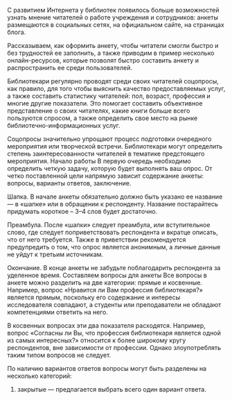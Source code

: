 С развитием Интернета у библиотек появилось больше возможностей узнать мнение читателей о работе учреждения и сотрудников: анкеты размещаются в социальных сетях, на официальном сайте, на страницах блога.

Рассказываем, как оформить анкету, чтобы читатели смогли быстро и без трудностей ее заполнить, а также приводим в пример несколько онлайн-ресурсов, которые позволят быстро составить анкету и распространить ее среди пользователей.

Библиотекари регулярно проводят среди своих читателей соцопросы, как правило, для того чтобы выяснить качество предоставляемых услуг, а также составить статистику читателей: пол, возраст, профессия и многие другие показатели. Это помогает составить объективное представление о своих читателях, какие книги больше всего пользуются спросом, а также определить свое место на рынке библиотечно-информационных услуг.

Соцопросы значительно упрощают процесс подготовки очередного мероприятия или творческой встречи. Библиотекари могут определить степень заинтересованности читателей в тематике предстоящего мероприятия.
Начало работы
В первую очередь необходимо определить четкую задачу, которую будет выполнять ваш опрос. От четко поставленной цели напрямую зависит содержание анкеты: вопросы, варианты ответов, заключение.

Шапка. В начале анкеты обязательно должно быть указано ее название — в «шапке» или в обращении к респонденту. Название постарайтесь придумать короткое – 3–4 слов будет достаточно.

Преамбула. После «шапки» следует преамбула, или вступительное слово, где следует поприветствовать респондента и вкратце описать, что от него требуется. Также в приветствии рекомендуется предупредить о том, что опрос является анонимным, а личные данные не уйдут к третьим источникам.

Окончание. В конце анкеты не забудьте поблагодарить респондента за уделенное время.
Составляем вопросы для анкеты
Все вопросы в анкете можно разделить на две категории: прямые и косвенные. Например, вопрос «Нравится ли Вам профессия библиотекаря?» является прямым, поскольку его содержание и интересы исследователя совпадают, а студенты или преподаватели не обладают компетенциями ответить на него.

В косвенных вопросах эти два показателя расходятся. Например, вопрос «Согласны ли Вы, что профессия библиотекаря является одной из самых интересных?» относится к более широкому кругу респондентов, вне зависимости от профессии. Однако злоупотреблять таким типом вопросов не следует.

По наличию вариантов ответов вопросы могут быть разделены на несколько категорий:

1. закрытые — предлагается выбрать всего один вариант ответа.
